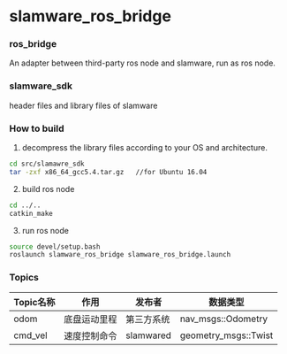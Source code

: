 # slamware_ros_bridge
### ros_bridge

An adapter between third-party ros node and slamware, run as ros node.

### slamware_sdk

header files and library files of slamware 



### How to build

1. decompress the library files according to your OS and architecture.

```bash
cd src/slamawre_sdk
tar -zxf x86_64_gcc5.4.tar.gz   //for Ubuntu 16.04
```



2. build ros node

```bash
cd ../..
catkin_make
```



3. run ros node

```bash
source devel/setup.bash
roslaunch slamware_ros_bridge slamware_ros_bridge.launch
```



### Topics

| Topic名称 | 作用         | 发布者     | 数据类型             |
| --------- | ------------ | ---------- | -------------------- |
| odom      | 底盘运动里程 | 第三方系统 | nav_msgs::Odometry   |
| cmd_vel   | 速度控制命令 | slamwared  | geometry_msgs::Twist |
